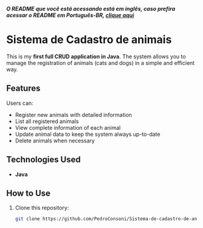 ***O README que você está acessando está em inglês, caso prefira acessar o README em Português-BR, [clique aqui](README-PT-BR.md)***

# Sistema de Cadastro de animais

This is my **first full CRUD application in Java**. The system allows you to manage the registration of animals (cats and dogs) in a simple and efficient way.

## Features

Users can:

-  Register new animals with detailed information  
-  List all registered animals  
-  View complete information of each animal  
-  Update animal data to keep the system always up-to-date  
-  Delete animals when necessary  

## Technologies Used

- **Java**

## How to Use

1. Clone this repository:  
   ```bash
   git clone https://github.com/PedroConsoni/Sistema-de-cadastro-de-animais.git
